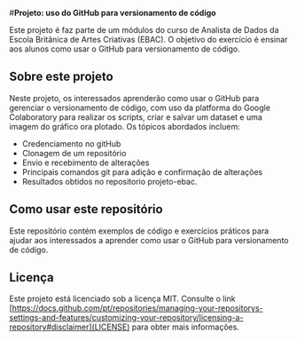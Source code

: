 
#**Projeto: uso do GitHub para versionamento de código**

Este projeto é faz parte de um módulos do curso de Analista de Dados da Escola Britânica de Artes Criativas (EBAC). O objetivo do exercício é ensinar aos alunos como usar o GitHub para versionamento de código.

## Sobre este projeto

Neste projeto, os interessados aprenderão como usar o GitHub para gerenciar o versionamento de código, com uso da platforma do Google Colaboratory para realizar os scripts, criar e salvar um dataset e uma imagem do gráfico ora plotado. Os tópicos abordados incluem:

- Credenciamento no gitHub
- Clonagem de um repositório
- Envio e recebimento de alterações
- Principais comandos git para adição e confirmação de alterações
- Resultados obtidos no repositorio projeto-ebac.

## Como usar este repositório

Este repositório contém exemplos de código e exercícios práticos para ajudar aos interessados a aprender como usar o GitHub para versionamento de código. 

## Licença

Este projeto está licenciado sob a licença MIT. Consulte o link [https://docs.github.com/pt/repositories/managing-your-repositorys-settings-and-features/customizing-your-repository/licensing-a-repository#disclaimer](LICENSE) para obter mais informações.
